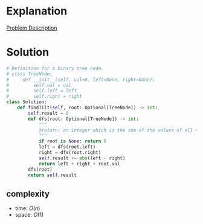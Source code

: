 # Explanation

[Problem Description](https://leetcode.com/problems/binary-tree-tilt/)


# Solution

```python
# Definition for a binary tree node.
# class TreeNode:
#     def __init__(self, val=0, left=None, right=None):
#         self.val = val
#         self.left = left
#         self.right = right
class Solution:
    def findTilt(self, root: Optional[TreeNode]) -> int:
        self.result = 0
        def dfs(root: Optional[TreeNode]) -> int:
            """
            @return: an integer which is the sum of the values of all nodes under root, including root itself
            """
            if root is None: return 0
            left = dfs(root.left)
            right = dfs(root.right)
            self.result += abs(left - right)
            return left + right + root.val
        dfs(root)
        return self.result
```

## complexity

- time: $O(n)$
- space: $O(1)$
